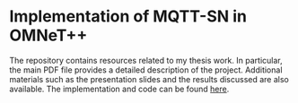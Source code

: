 # Implementation of MQTT-SN in OMNeT++
The repository contains resources related to my thesis work. In particular, the main PDF file provides a detailed description of the project.  Additional materials such as the presentation slides and the results discussed are also available. The implementation and code can be found [here](https://github.com/taygumus/mqtt-sn-simulation).